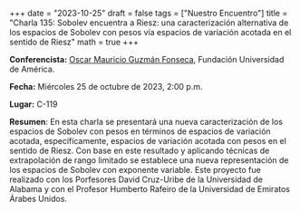 +++
date  = "2023-10-25"
draft = false
tags  = ["Nuestro Encuentro"]
title = "Charla 135: Sobolev encuentra a Riesz: una caracterización alternativa de los espacios de Sobolev con pesos vía espacios de variación acotada en el sentido de Riesz"
math  = true
+++

**Conferencista:** [Oscar Mauricio Guzmán Fonseca](https://www.researchgate.net/profile/Oscar-Guzman-Fonseca), Fundación Universidad de América.

**Fecha:** Miércoles 25 de octubre de 2023, 2:00 p.m.

**Lugar:** C-119

**Resumen**: En esta charla se presentará una nueva caracterización de los espacios de Sobolev con pesos en términos de espacios de variación acotada, especifícamente, espacios de variación acotada con pesos en el sentido de Riesz. Con base en este resultado y aplicando técnicas de extrapolación de rango limitado se establece una nueva representación de los espacios de Sobolev con exponente variable. Este proyecto fue realizado con los Porfesores David Cruz-Uribe de la Universidad de Alabama y con el Profesor Humberto Rafeiro de la Universidad de Emiratos  Árabes Unidos.
